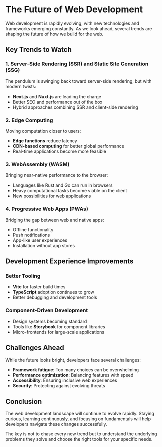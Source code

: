 # The Future of Web Development

Web development is rapidly evolving, with new technologies and frameworks emerging constantly. As we look ahead, several trends are shaping the future of how we build for the web.

## Key Trends to Watch

### 1. Server-Side Rendering (SSR) and Static Site Generation (SSG)

The pendulum is swinging back toward server-side rendering, but with modern twists:

- **Next.js** and **Nuxt.js** are leading the charge
- Better SEO and performance out of the box
- Hybrid approaches combining SSR and client-side rendering

### 2. Edge Computing

Moving computation closer to users:

- **Edge functions** reduce latency
- **CDN-based computing** for better global performance
- Real-time applications become more feasible

### 3. WebAssembly (WASM)

Bringing near-native performance to the browser:

- Languages like Rust and Go can run in browsers
- Heavy computational tasks become viable on the client
- New possibilities for web applications

### 4. Progressive Web Apps (PWAs)

Bridging the gap between web and native apps:

- Offline functionality
- Push notifications
- App-like user experiences
- Installation without app stores

## Development Experience Improvements

### Better Tooling

- **Vite** for faster build times
- **TypeScript** adoption continues to grow
- Better debugging and development tools

### Component-Driven Development

- Design systems becoming standard
- Tools like **Storybook** for component libraries
- Micro-frontends for large-scale applications

## Challenges Ahead

While the future looks bright, developers face several challenges:

- **Framework fatigue**: Too many choices can be overwhelming
- **Performance optimization**: Balancing features with speed
- **Accessibility**: Ensuring inclusive web experiences
- **Security**: Protecting against evolving threats

## Conclusion

The web development landscape will continue to evolve rapidly. Staying curious, learning continuously, and focusing on fundamentals will help developers navigate these changes successfully.

The key is not to chase every new trend but to understand the underlying problems they solve and choose the right tools for your specific needs.